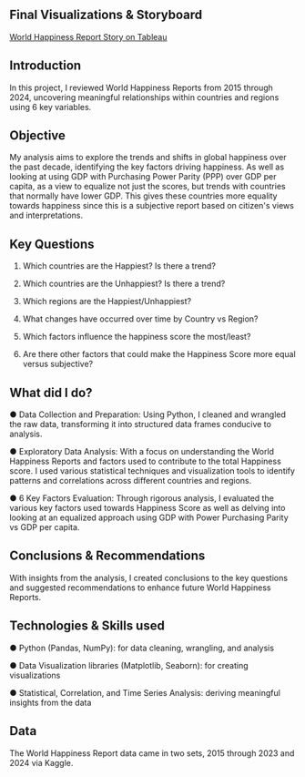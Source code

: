 ## Final Visualizations & Storyboard
[World Happiness Report Story on Tableau](https://public.tableau.com/shared/WNJPCJ6G6?:display_count=n&:origin=viz_share_link)

## Introduction
In this project, I reviewed World Happiness Reports from 2015 through 2024, uncovering meaningful relationships within countries and regions using 6 key variables.

## Objective
My analysis aims to explore the trends and shifts in global happiness over the past decade, identifying the key factors driving happiness. As well as looking at using GDP with Purchasing Power Parity (PPP) over GDP per capita, as a view to equalize not just the scores, but trends with countries that normally have lower GDP. This gives these countries more equality towards happiness since this is a subjective report based on citizen's views and interpretations.

## Key Questions
1. Which countries are the Happiest? Is there a trend?

2. Which countries are the Unhappiest? Is there a trend?

3. Which regions are the Happiest/Unhappiest?

4. What changes have occurred over time by Country vs Region?

5. Which factors influence the happiness score the most/least?

6. Are there other factors that could make the Happiness Score more equal versus subjective?

## What did I do?
● Data Collection and Preparation: Using Python, I cleaned and wrangled the raw data, transforming it into structured data frames conducive to analysis.

● Exploratory Data Analysis: With a focus on understanding the World Happiness Reports and factors used to contribute to the total Happiness score. I used various statistical techniques and visualization tools to identify patterns and correlations across different countries and regions.

● 6 Key Factors Evaluation: Through rigorous analysis, I evaluated the various key factors used towards Happiness Score as well as delving into looking at an equalized approach using GDP with Power Purchasing Parity vs GDP per capita.

## Conclusions & Recommendations
With insights from the analysis, I created conclusions to the key questions and suggested recommendations to enhance future World Happiness Reports.

## Technologies & Skills used
● Python (Pandas, NumPy): for data cleaning, wrangling, and analysis

● Data Visualization libraries (Matplotlib, Seaborn): for creating visualizations

● Statistical, Correlation, and Time Series Analysis: deriving meaningful insights from the data

## Data
The World Happiness Report data came in two sets, 2015 through 2023 and 2024 via Kaggle.
